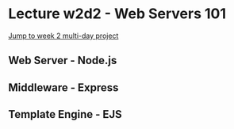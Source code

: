 # Lecture w2d2 - Web Servers 101

[Jump to week 2 multi-day project](#url-shortner)

## Web Server - Node.js

## Middleware - Express

## Template Engine - EJS



